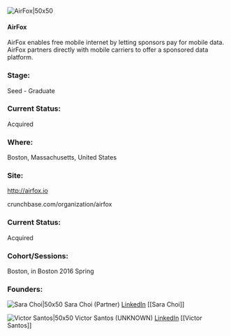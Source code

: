 

![AirFox|50x50](https://apimg.techstars.com/connect/images/image_files/573f9db0a93e9f21ce00001e/original/airfox-black_(1).jpg)

#### AirFox
AirFox enables free mobile internet by letting sponsors pay for mobile data. AirFox partners directly with mobile carriers to offer a sponsored data platform.

### Stage: 
Seed - Graduate 

### Current Status: 
Acquired

### Where:
Boston, Massachusetts, United States

### Site:
http://airfox.io



crunchbase.com/organization/airfox

### Current Status: 
Acquired

### Cohort/Sessions: 
Boston, in Boston 2016 Spring

### Founders: 

![Sara Choi|50x50](https://apimg.techstars.com/connect/images/image_files/5ffce1c5d96387000900001d/original/profile.jpg) Sara Choi (Partner) [LinkedIn](https://linkedin.com/in/sarachoi09) [[Sara Choi]]

![Victor Santos|50x50](https://apimg.techstars.com/connect/images/image_files/56c906fca93e9f294d000001/original/Screen_Shot_2016-02-20_at_7.50.23_PM.png) Victor Santos (UNKNOWN) [LinkedIn](https://linkedin.com/in/victordossantos) [[Victor Santos]]


